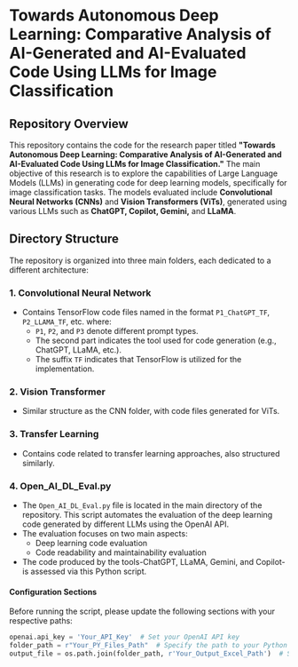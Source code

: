 # Towards Autonomous Deep Learning: Comparative Analysis of AI-Generated and AI-Evaluated Code Using LLMs for Image Classification
## Repository Overview

This repository contains the code for the research paper titled **"Towards Autonomous Deep Learning: Comparative Analysis of AI-Generated and AI-Evaluated Code Using LLMs for Image Classification."** The main objective of this research is to explore the capabilities of Large Language Models (LLMs) in generating code for deep learning models, specifically for image classification tasks. The models evaluated include **Convolutional Neural Networks (CNNs)** and **Vision Transformers (ViTs)**, generated using various LLMs such as **ChatGPT, Copilot, Gemini,** and **LLaMA**.

## Directory Structure

The repository is organized into three main folders, each dedicated to a different architecture:

### 1. Convolutional Neural Network

- Contains TensorFlow code files named in the format `P1_ChatGPT_TF`, `P2_LLAMA_TF`, etc. where:
  - `P1`, `P2`, and `P3` denote different prompt types.
  - The second part indicates the tool used for code generation (e.g., ChatGPT, LLaMA, etc.).
  - The suffix `TF` indicates that TensorFlow is utilized for the implementation.

### 2. Vision Transformer

- Similar structure as the CNN folder, with code files generated for ViTs.

### 3. Transfer Learning

- Contains code related to transfer learning approaches, also structured similarly.

### 4. Open_AI_DL_Eval.py

- The `Open_AI_DL_Eval.py` file is located in the main directory of the repository. This script automates the evaluation of the deep learning code generated by different LLMs using the OpenAI API.
- The evaluation focuses on two main aspects:
  - Deep learning code evaluation
  - Code readability and maintainability evaluation
- The code produced by the tools-ChatGPT, LLaMA, Gemini, and Copilot-is assessed via this Python script.

#### Configuration Sections

Before running the script, please update the following sections with your respective paths:

```python
openai.api_key = 'Your_API_Key'  # Set your OpenAI API key
folder_path = r"Your_PY_Files_Path"  # Specify the path to your Python files
output_file = os.path.join(folder_path, r'Your_Output_Excel_Path')  # Set the output path for the Excel file
